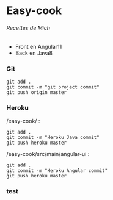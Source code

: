 # Easy-cook

###### Recettes de Mich
<ul>
<li>
Front en Angular11
</li>
<li>
Back en Java8</li>
</ul> 

### Git
```
git add .
git commit -m "git project commit"
git push origin master
```



### Heroku
/easy-cook/ : 

```
git add .
git commit -m "Heroku Java commit"
git push heroku master
```


/easy-cook/src/main/angular-ui : 

```
git add .
git commit -m "Heroku Angular commit"
git push heroku master
```





### test